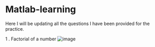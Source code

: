 # Matlab-learning
Here I will be updating all the questions I have been provided for the practice.

1 . Factorial of a number
![image](https://github.com/sankalpsa/Matlab-learning/assets/90599205/d6141b9f-d111-464f-899c-b3e077ec8ad6 "width=170")
